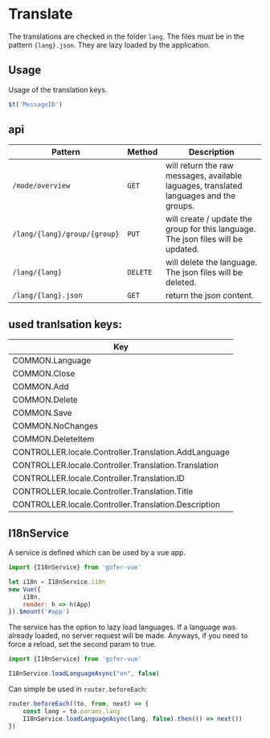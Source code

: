 # Translate

The translations are checked in the folder `lang`. The files must be in the pattern `{lang}.json`. They are lazy loaded
by the application.

## Usage

Usage of the translation keys.

```js
$t('MessageID')
```

## api

Pattern | Method |Description |
------ |------ |------ |
| `/mode/overview` | `GET`  | will return the raw messages, available laguages, translated languages and the groups.|
| `/lang/{lang}/group/{group}` | `PUT`  | will create / update the group for this language. The json files will be updated.|
| `/lang/{lang}` | `DELETE`  | will delete the language. The json files will be deleted.|
| `/lang/{lang}.json` | `GET`  | return the json content.|

## used tranlsation keys:

Key |
------ |
|COMMON.Language |
|COMMON.Close |
|COMMON.Add |
|COMMON.Delete |
|COMMON.Save |
|COMMON.NoChanges |
|COMMON.DeleteItem |
|CONTROLLER.locale.Controller.Translation.AddLanguage |
|CONTROLLER.locale.Controller.Translation.Translation |
|CONTROLLER.locale.Controller.Translation.ID |
|CONTROLLER.locale.Controller.Translation.Title |
|CONTROLLER.locale.Controller.Translation.Description |

## I18nService

A service is defined which can be used by a vue app.

```js
import {I18nService} from 'gofer-vue'

let i18n = I18nService.i18n
new Vue({
    i18n,
    render: h => h(App)
}).$mount('#app')
```

The service has the option to lazy load languages. If a language was already loaded, no server request will be made.
Anyways, if you need to force a reload, set the second param to true.

```js
import {I18nService} from 'gofer-vue'

I18nService.loadLanguageAsync("en", false)
```

Can simple be used in `router.beforeEach`:

```js
router.beforeEach((to, from, next) => {
    const lang = to.params.lang
    I18nService.loadLanguageAsync(lang, false).then(() => next())
})
```
